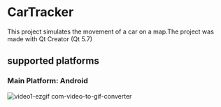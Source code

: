 # CarTracker
This project simulates the movement of a car on a map.The project was made with Qt Creator (Qt 5.7)
## supported platforms
### Main Platform: Android


![video1-ezgif com-video-to-gif-converter](https://github.com/jordanprog86/CarTracker/assets/33041215/abccb281-6a00-4393-8462-5176e792e495)


